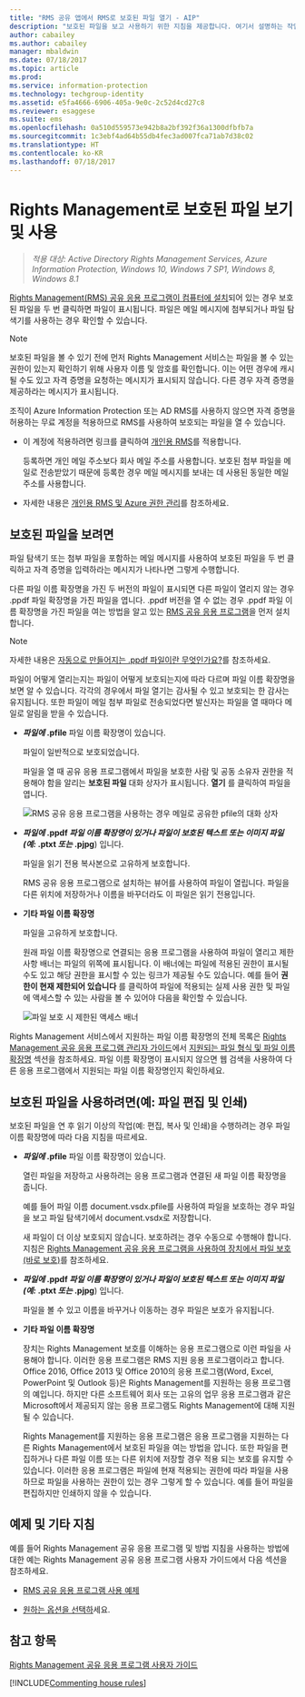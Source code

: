 ```yaml
---
title: "RMS 공유 앱에서 RMS로 보호된 파일 열기 - AIP"
description: "보호된 파일을 보고 사용하기 위한 지침을 제공합니다. 여기서 설명하는 작업을 수행하려면 (RMS)Rights Management 공유 응용 프로그램을 설치해야 합니다."
author: cabailey
ms.author: cabailey
manager: mbaldwin
ms.date: 07/18/2017
ms.topic: article
ms.prod: 
ms.service: information-protection
ms.technology: techgroup-identity
ms.assetid: e5fa4666-6906-405a-9e0c-2c52d4cd27c8
ms.reviewer: esaggese
ms.suite: ems
ms.openlocfilehash: 0a510d559573e942b8a2bf392f36a1300dfbfb7a
ms.sourcegitcommit: 1c3ebf4ad64b55db4fec3ad007fca71ab7d38c02
ms.translationtype: HT
ms.contentlocale: ko-KR
ms.lasthandoff: 07/18/2017
---
```

# <a name="view-and-use-files-that-have-been-protected-by-rights-management"></a>Rights Management로 보호된 파일 보기 및 사용

>*적용 대상: Active Directory Rights Management Services, Azure Information Protection, Windows 10, Windows 7 SP1, Windows 8, Windows 8.1*

[Rights Management(RMS) 공유 응용 프로그램이 컴퓨터에 설치](install-sharing-app.md)되어 있는 경우 보호된 파일을 두 번 클릭하면 파일이 표시됩니다. 파일은 메일 메시지에 첨부되거나 파일 탐색기를 사용하는 경우 확인할 수 있습니다.

> [!NOTE]
> 보호된 파일을 볼 수 있기 전에 먼저 Rights Management 서비스는 파일을 볼 수 있는 권한이 있는지 확인하기 위해 사용자 이름 및 암호를 확인합니다. 이는 어떤 경우에 캐시될 수도 있고 자격 증명을 요청하는 메시지가 표시되지 않습니다. 다른 경우 자격 증명을 제공하라는 메시지가 표시됩니다.
>
> 조직이 Azure Information Protection 또는 AD RMS를 사용하지 않으면 자격 증명을 허용하는 무료 계정을 적용하므로 RMS를 사용하여 보호되는 파일을 열 수 있습니다.
>
> -   이 계정에 적용하려면 링크를 클릭하여 [개인용 RMS](http://go.microsoft.com/fwlink/?LinkId=309469)를 적용합니다.
>
>     등록하면 개인 메일 주소보다 회사 메일 주소를 사용합니다. 보호된 첨부 파일을 메일로 전송받았기 때문에 등록한 경우 메일 메시지를 보내는 데 사용된 동일한 메일 주소를 사용합니다.
> -   자세한 내용은 [개인용 RMS 및 Azure 권한 관리](../understand-explore/rms-for-individuals.md)를 참조하세요.

## <a name="to-view-a-protected-file"></a>보호된 파일을 보려면
파일 탐색기 또는 첨부 파일을 포함하는 메일 메시지를 사용하여 보호된 파일을 두 번 클릭하고 자격 증명을 입력하라는 메시지가 나타나면 그렇게 수행합니다.

다른 파일 이름 확장명을 가진 두 버전의 파일이 표시되면 다른 파일이 열리지 않는 경우 .ppdf 파일 확장명을 가진 파일을 엽니다. .ppdf 버전을 열 수 없는 경우 .ppdf 파일 이름 확장명을 가진 파일을 여는 방법을 알고 있는 [RMS 공유 응용 프로그램](install-sharing-app.md)을 먼저 설치합니다.

> [!NOTE]
> 자세한 내용은 [자동으로 만들어지는 .ppdf 파일이란 무엇인가요?](sharing-app-dialog-box.md#whats-the-ppdf-file-thats-automatically-created)를 참조하세요.

파일이 어떻게 열리는지는 파일이 어떻게 보호되는지에 따라 다르며 파일 이름 확장명을 보면 알 수 있습니다. 각각의 경우에서 파일 열기는 감사될 수 있고 보호되는 한 감사는 유지됩니다. 또한 파일이 메일 첨부 파일로 전송되었다면 발신자는 파일을 열 때마다 메일로 알림을 받을 수 있습니다.

- ***파일에* .pfile** 파일 이름 확장명이 있습니다.

    파일이 일반적으로 보호되었습니다.

    파일을 열 때 공유 응용 프로그램에서 파일을 보호한 사람 및 공동 소유자 권한을 적용해야 함을 알리는 **보호된 파일** 대화 상자가 표시됩니다. **열기** 를 클릭하여 파일을 엽니다.

    ![RMS 공유 응용 프로그램을 사용하는 경우 메일로 공유한 pfile의 대화 상자](../media/ADRMS_MSRMSApp_PfilePermission.png)

- ***파일에* .ppdf *파일 이름 확장명이 있거나 파일이 보호된 텍스트 또는 이미지 파일(예:* .ptxt *또는* .pjpg**) 입니다.

    파일을 읽기 전용 복사본으로 고유하게 보호합니다.

    RMS 공유 응용 프로그램으로 설치하는 뷰어를 사용하여 파일이 열립니다. 파일을 다른 위치에 저장하거나 이름을 바꾸더라도 이 파일은 읽기 전용입니다.

- **기타 파일 이름 확장명**

    파일을 고유하게 보호합니다.

    원래 파일 이름 확장명으로 연결되는 응용 프로그램을 사용하여 파일이 열리고 제한 사항 배너는 파일의 위쪽에 표시됩니다. 이 배너에는 파일에 적용된 권한이 표시될 수도 있고 해당 권한을 표시할 수 있는 링크가 제공될 수도 있습니다. 예를 들어 **권한이 현재 제한되어 있습니다** 를 클릭하여 파일에 적용되는 실제 사용 권한 및 파일에 액세스할 수 있는 사람을 볼 수 있어야 다음을 확인할 수 있습니다.

    ![파일 보호 시 제한된 액세스 배너](../media/ADRMS_MSRMSApp_RestrictedAccess.png)



Rights Management 서비스에서 지원하는 파일 이름 확장명의 전체 목록은 [Rights Management 공유 응용 프로그램 관리자 가이드](sharing-app-admin-guide.md)에서 [지원되는 파일 형식 및 파일 이름 확장명](sharing-app-admin-guide-technical.md#supported-file-types-and-file-name-extensions) 섹션을 참조하세요. 파일 이름 확장명이 표시되지 않으면 웹 검색을 사용하여 다른 응용 프로그램에서 지원되는 파일 이름 확장명인지 확인하세요.

## <a name="to-use-files-that-have-been-protected-for-example-edit-and-print-the-file"></a>보호된 파일을 사용하려면(예: 파일 편집 및 인쇄)
보호된 파일을 연 후 읽기 이상의 작업(예: 편집, 복사 및 인쇄)을 수행하려는 경우 파일 이름 확장명에 따라 다음 지침을 따르세요.

- ***파일에* .pfile** 파일 이름 확장명이 있습니다.

    열린 파일을 저장하고 사용하려는 응용 프로그램과 연결된 새 파일 이름 확장명을 줍니다.

    예를 들어 파일 이름 document.vsdx.pfile를 사용하여 파일을 보호하는 경우 파일을 보고 파일 탐색기에서 document.vsdx로 저장합니다.

    새 파일이 더 이상 보호되지 않습니다. 보호하려는 경우 수동으로 수행해야 합니다. 지침은 [Rights Management 공유 응용 프로그램을 사용하여 장치에서 파일 보호(바로 보호)](sharing-app-protect-in-place.md)를 참조하세요.

- ***파일에* .ppdf *파일 이름 확장명이 있거나 파일이 보호된 텍스트 또는 이미지 파일(예:* .ptxt *또는* .pjpg**) 입니다.

    파일을 볼 수 있고 이름을 바꾸거나 이동하는 경우 파일은 보호가 유지됩니다.

- **기타 파일 이름 확장명**

    장치는 Rights Management 보호를 이해하는 응용 프로그램으로 이런 파일을 사용해야 합니다. 이러한 응용 프로그램은 RMS 지원 응용 프로그램이라고 합니다. Office 2016, Office 2013 및 Office 2010의 응용 프로그램(Word, Excel, PowerPoint 및 Outlook 등)은 Rights Management를 지원하는 응용 프로그램의 예입니다. 하지만 다른 소프트웨어 회사 또는 고유의 업무 응용 프로그램과 같은 Microsoft에서 제공되지 않는 응용 프로그램도 Rights Management에 대해 지원될 수 있습니다.

    Rights Management를 지원하는 응용 프로그램은 응용 프로그램을 지원하는 다른 Rights Management에서 보호된 파일을 여는 방법을 압니다. 또한 파일을 편집하거나 다른 파일 이름 또는 다른 위치에 저장할 경우 적용 되는 보호를 유지할 수 있습니다. 이러한 응용 프로그램은 파일에 현재 적용되는 권한에 따라 파일을 사용하므로 파일을 사용하는 권한이 있는 경우 그렇게 할 수 있습니다. 예를 들어 파일을 편집하지만 인쇄하지 않을 수 있습니다.


## <a name="examples-and-other-instructions"></a>예제 및 기타 지침
예를 들어 Rights Management 공유 응용 프로그램 및 방법 지침을 사용하는 방법에 대한 예는 Rights Management 공유 응용 프로그램 사용자 가이드에서 다음 섹션을 참조하세요.

-   [RMS 공유 응용 프로그램 사용 예제](sharing-app-user-guide.md#examples-for-using-the-rms-sharing-application)

-   [원하는 옵션을 선택하](sharing-app-user-guide.md#what-do-you-want-to-do)세요.

## <a name="see-also"></a>참고 항목
[Rights Management 공유 응용 프로그램 사용자 가이드](sharing-app-user-guide.md)

[!INCLUDE[Commenting house rules](../includes/houserules.md)]